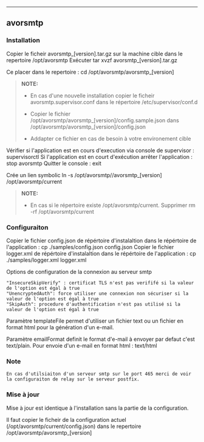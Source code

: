 ----------
avorsmtp 
----------

 
### Installation 
Copier le ficheir avorsmtp_[version].tar.gz sur la machine cible dans le repertoire /opt/avorsmtp
Exécuter tar xvzf avorsmtp_[version].tar.gz

Ce placer dans le repertoire : cd /opt/avorsmtp/avorsmtp_[version]

> **NOTE:**
>
> - En cas d'une nouvelle installation copier le ficheir avorsmtp.supervisor.conf dans le répertoire /etc/supervisor/conf.d
>
> - Copier le fichier /opt/avorsmtp/avorsmtp_[version]/config.sample.json dans /opt/avorsmtp/avorsmtp_[version]/config.json
> - Addapter ce fichier en cas de besoin à votre environement cible


Vérifier si l'application est en cours d'execution via console de supervisor : supervisorctl
Si l'application est en court d'exécution arrêter l'application : stop avorsmtp
Quitter le console : exit

Crée un lien symbolic ln -s /opt/avorsmtp//avorsmtp_[version] /opt/avorsmtp/current 
> **NOTE:**
>
> - En cas si le répertoire existe /opt/avorsmtp/current. Supprimer rm -rf /opt/avorsmtp/current

### Configuraiton
Copier le fichier config.json de répértoire d'instalaltion dans le répértoire de l'application : cp ./samples/config.json config.json
Copier le fichier logger.xml de répértoire d'instalaltion dans le répértoire de l'application : cp ./samples/logger.xml logger.xml

Options de configuration de la connexion au serveur smtp

	"InsecureSkipVerify" : certificat TLS n'est pas verififé si la valeur de l'option est égal à true
	"UnencryptedAuth": force utiliser une connexion non sécuriser si la valeur de l'option est égal à true
	"SkipAuth": procedure d'authentification n'est pas utilisé si la valeur de l'option est égal à true
	
Paramètre templateFile permet d'utiliser un fichier text ou un fichier en format html pour la génération d'un e-mail.

Paramètre emailFormat definit le format d'e-mail à envoyer par defaut c'est text/plain. Pour envoie d'un e-mail en format html : text/html

### Note 
	En cas d'utilsiaiton d'un serveur smtp sur le port 465 merci de voir la configuraiton de relay sur le serveur postfix.


### Mise à jour 
Mise à jour est identique à l'installation sans la partie de la configuration.

Il faut copier le ficheir de la configuration actuel (/opt/avorsmtp/current/config.json) dans le repertoire /opt/avorsmtp/avorsmtp_[version] 





